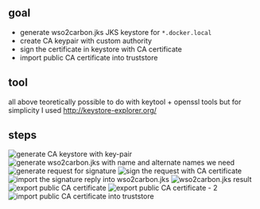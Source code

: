 ## goal

- generate wso2carbon.jks JKS keystore for `*.docker.local`
- create CA keypair with custom authority
- sign the certificate in keystore with CA certificate
- import public CA certificate into truststore

## tool

all above teoretically possible to do with keytool + openssl tools
but for simplicity I used http://keystore-explorer.org/

## steps

![generate CA keystore with key-pair](./readme-img/01-gen-ca.png)
![generate wso2carbon.jks with name and alternate names we need](./readme-img/02-gen-wso2carbon.jks.png)
![generate request for signature](./readme-img/03-sign-req.png)
![sign the request with CA certificate](./readme-img/04-sign.png)
![import the signature reply into wso2carbon.jks](./readme-img/05-imp-sign-repl.png)
![wso2carbon.jks result](./readme-img/06-result.png)
![export public CA certificate](./readme-img/07-ca-exp-01.png)
![export public CA certificate - 2](./readme-img/07-ca-exp-02.png)
![import public CA certificate into truststore](./readme-img/08-ca-imp-trust.png)

